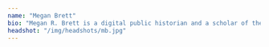 ```yaml
---
name: "Megan Brett"
bio: "Megan R. Brett is a digital public historian and a scholar of the early United States. She a Ph.D. in History from George Mason University. From 2014 through 2022 she was a Digital History Associate at RRCHNM."
headshot: "/img/headshots/mb.jpg"
---
```


